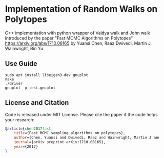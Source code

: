 # Implementation of Random Walks on Polytopes
C++ implementation with python wrapper of Vaidya walk and John walk introduced by the paper "Fast MCMC Algorithms on Polytopes"
https://arxiv.org/abs/1710.08165
by Yuansi Chen, Raaz Dwivedi, Martin J. Wainwright, Bin Yu

## Use Guide
```
sudo apt install libeigen3-dev gnuplot
make
./driver
gnuplot -p test.gnuplot
```


## License and Citation
Code is released under MIT License.
Please cite the paper if the code helps your research:

```bib
@article{chen2017fast,
    title={Fast MCMC sampling algorithms on polytopes},
    author={Chen, Yuansi and Dwivedi, Raaz and Wainwright, Martin J and Yu, Bin},
    journal={arXiv preprint arXiv:1710.08165},
    year={2017}
}
```

